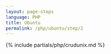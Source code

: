 ```yaml
---
layout: page-steps
language: PHP
title: Ubuntu
permalink: /php/ubuntu/step/2
---
```

    
{% include partials/php/crudunix.md %}

